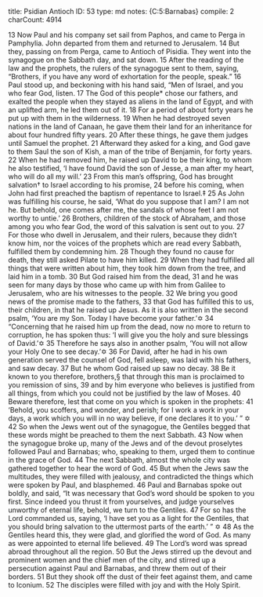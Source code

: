 title:          Psidian Antioch
ID:             53
type:           md
notes:          {C:5:Barnabas}
compile:        2
charCount:      4914


 13 Now Paul and his company set sail from Paphos, and came to Perga in Pamphylia. John departed from them and returned to Jerusalem. 14 But they, passing on from Perga, came to Antioch of Pisidia. They went into the synagogue on the Sabbath day, and sat down. 15 After the reading of the law and the prophets, the rulers of the synagogue sent to them, saying, “Brothers, if you have any word of exhortation for the people, speak.”
16 Paul stood up, and beckoning with his hand said, “Men of Israel, and you who fear God, listen. 17 The God of this people* chose our fathers, and exalted the people when they stayed as aliens in the land of Egypt, and with an uplifted arm, he led them out of it. 18 For a period of about forty years he put up with them in the wilderness. 19 When he had destroyed seven nations in the land of Canaan, he gave them their land for an inheritance for about four hundred fifty years. 20 After these things, he gave them judges until Samuel the prophet. 21 Afterward they asked for a king, and God gave to them Saul the son of Kish, a man of the tribe of Benjamin, for forty years. 22 When he had removed him, he raised up David to be their king, to whom he also testified, ‘I have found David the son of Jesse, a man after my heart, who will do all my will.’ 23 From this man’s offspring, God has brought salvation† to Israel according to his promise, 24 before his coming, when John had first preached the baptism of repentance to Israel.‡ 25 As John was fulfilling his course, he said, ‘What do you suppose that I am? I am not he. But behold, one comes after me, the sandals of whose feet I am not worthy to untie.’ 26 Brothers, children of the stock of Abraham, and those among you who fear God, the word of this salvation is sent out to you. 27 For those who dwell in Jerusalem, and their rulers, because they didn’t know him, nor the voices of the prophets which are read every Sabbath, fulfilled them by condemning him. 28 Though they found no cause for death, they still asked Pilate to have him killed. 29 When they had fulfilled all things that were written about him, they took him down from the tree, and laid him in a tomb. 30 But God raised him from the dead, 31 and he was seen for many days by those who came up with him from Galilee to Jerusalem, who are his witnesses to the people. 32 We bring you good news of the promise made to the fathers, 33 that God has fulfilled this to us, their children, in that he raised up Jesus. As it is also written in the second psalm,
‘You are my Son.
Today I have become your father.’✡
34 “Concerning that he raised him up from the dead, now no more to return to corruption, he has spoken thus: ‘I will give you the holy and sure blessings of David.’✡ 35 Therefore he says also in another psalm, ‘You will not allow your Holy One to see decay.’✡ 36 For David, after he had in his own generation served the counsel of God, fell asleep, was laid with his fathers, and saw decay. 37 But he whom God raised up saw no decay. 38 Be it known to you therefore, brothers,§ that through this man is proclaimed to you remission of sins, 39 and by him everyone who believes is justified from all things, from which you could not be justified by the law of Moses. 40 Beware therefore, lest that come on you which is spoken in the prophets:
41 ‘Behold, you scoffers, and wonder, and perish;
for I work a work in your days,
a work which you will in no way believe, if one declares it to you.’ ” ✡
42 So when the Jews went out of the synagogue, the Gentiles begged that these words might be preached to them the next Sabbath. 43 Now when the synagogue broke up, many of the Jews and of the devout proselytes followed Paul and Barnabas; who, speaking to them, urged them to continue in the grace of God. 44 The next Sabbath, almost the whole city was gathered together to hear the word of God. 45 But when the Jews saw the multitudes, they were filled with jealousy, and contradicted the things which were spoken by Paul, and blasphemed.
46 Paul and Barnabas spoke out boldly, and said, “It was necessary that God’s word should be spoken to you first. Since indeed you thrust it from yourselves, and judge yourselves unworthy of eternal life, behold, we turn to the Gentiles. 47 For so has the Lord commanded us, saying,
‘I have set you as a light for the Gentiles,
that you should bring salvation to the uttermost parts of the earth.’ ” ✡
48 As the Gentiles heard this, they were glad, and glorified the word of God. As many as were appointed to eternal life believed. 49 The Lord’s word was spread abroad throughout all the region. 50 But the Jews stirred up the devout and prominent women and the chief men of the city, and stirred up a persecution against Paul and Barnabas, and threw them out of their borders. 51 But they shook off the dust of their feet against them, and came to Iconium. 52 The disciples were filled with joy and with the Holy Spirit. 